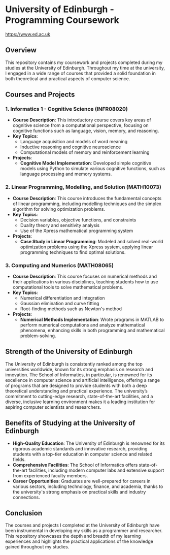 # University of Edinburgh - Programming Coursework

https://www.ed.ac.uk

## Overview

This repository contains my coursework and projects completed during my studies at the University of Edinburgh. Throughout my time at the university, I engaged in a wide range of courses that provided a solid foundation in both theoretical and practical aspects of computer science.

## Courses and Projects

### 1. Informatics 1 - Cognitive Science (INFR08020)
- **Course Description**: This introductory course covers key areas of cognitive science from a computational perspective, focusing on cognitive functions such as language, vision, memory, and reasoning.
- **Key Topics**:
  - Language acquisition and models of word meaning
  - Inductive reasoning and cognitive neuroscience
  - Computational models of memory and reinforcement learning
- **Projects**:
  - **Cognitive Model Implementation**: Developed simple cognitive models using Python to simulate various cognitive functions, such as language processing and memory systems.

### 2. Linear Programming, Modelling, and Solution (MATH10073)
- **Course Description**: This course introduces the fundamental concepts of linear programming, including modelling techniques and the simplex algorithm for solving optimization problems.
- **Key Topics**:
  - Decision variables, objective functions, and constraints
  - Duality theory and sensitivity analysis
  - Use of the Xpress mathematical programming system
- **Projects**:
  - **Case Study in Linear Programming**: Modeled and solved real-world optimization problems using the Xpress system, applying linear programming techniques to find optimal solutions.

### 3. Computing and Numerics (MATH08065)
- **Course Description**: This course focuses on numerical methods and their applications in various disciplines, teaching students how to use computational tools to solve mathematical problems.
- **Key Topics**:
  - Numerical differentiation and integration
  - Gaussian elimination and curve fitting
  - Root-finding methods such as Newton's method
- **Projects**:
  - **Numerical Methods Implementation**: Wrote programs in MATLAB to perform numerical computations and analyze mathematical phenomena, enhancing skills in both programming and mathematical problem-solving.

## Strength of the University of Edinburgh

The University of Edinburgh is consistently ranked among the top universities worldwide, known for its strong emphasis on research and innovation. The School of Informatics, in particular, is renowned for its excellence in computer science and artificial intelligence, offering a range of programs that are designed to provide students with both a deep theoretical understanding and practical experience. The university’s commitment to cutting-edge research, state-of-the-art facilities, and a diverse, inclusive learning environment makes it a leading institution for aspiring computer scientists and researchers.

## Benefits of Studying at the University of Edinburgh

- **High-Quality Education**: The University of Edinburgh is renowned for its rigorous academic standards and innovative research, providing students with a top-tier education in computer science and related fields.
- **Comprehensive Facilities**: The School of Informatics offers state-of-the-art facilities, including modern computer labs and extensive support from experienced faculty members.
- **Career Opportunities**: Graduates are well-prepared for careers in various sectors, including technology, finance, and academia, thanks to the university's strong emphasis on practical skills and industry connections.

## Conclusion

The courses and projects I completed at the University of Edinburgh have been instrumental in developing my skills as a programmer and researcher. This repository showcases the depth and breadth of my learning experiences and highlights the practical applications of the knowledge gained throughout my studies.
